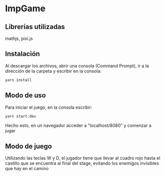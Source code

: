 # ImpGame
## Librerías utilizadas
mathjs, pixi.js

## Instalación
Al descargar los archivos, abrir una consola (Command Prompt), ir a la dirección de la carpeta y escribir en la consola:
```bash
yarn install
```


## Modo de uso
Para iniciar el juego, en la consola escribir:
```bash
yarn start:dev
```
Hecho esto, en un navegador acceder a "localhost/8080" y comenzar a jugar

## Modo de juego
Utilizando las teclas W y D, el jugador tiene que llevar al cuadro rojo hasta el castillo que se encuentra al final del stage, evitando los enemigos invisibles que hay en el camino
